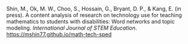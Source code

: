 Shin, M., Ok, M. W., Choo, S., Hossain, G., Bryant, D. P., & Kang, E. (in press). A content analysis of research on technology use for teaching mathematics to students with disabilities: Word networks and topic modeling. *International Journal of STEM Education*. https://mshin77.github.io/math-tech-sped
